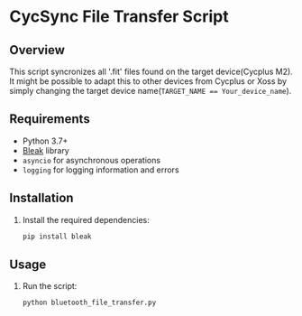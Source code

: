 # CycSync File Transfer Script

## Overview

This script syncronizes all '.fit' files found on the target device(Cycplus M2). 
It might be possible to adapt this to other devices from Cycplus or Xoss by simply changing the target device name(`TARGET_NAME == Your_device_name`).

## Requirements

- Python 3.7+
- [Bleak](https://github.com/hbldh/bleak) library
- `asyncio` for asynchronous operations
- `logging` for logging information and errors

## Installation

1. Install the required dependencies:
    ```bash
    pip install bleak
    ```

## Usage

1. Run the script:
    ```bash
    python bluetooth_file_transfer.py
    ```
